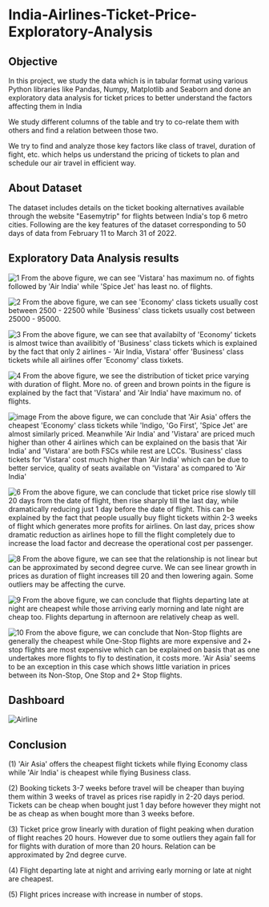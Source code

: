 # India-Airlines-Ticket-Price-Exploratory-Analysis
## Objective
In this project, we study the data which is in tabular format using various Python libraries like Pandas, Numpy, Matplotlib and Seaborn and done an exploratory data analysis for ticket prices to better understand the factors affecting them in India

We study different columns of the table and try to co-relate them with others and find a relation between those two.

We try to find and analyze those key factors like class of travel, duration of fight, etc. which helps us understand the pricing of tickets to plan and schedule our air travel in efficient way.

## About Dataset
The dataset includes details on the ticket booking alternatives available through the website "Easemytrip" for flights between India's top 6 metro cities. Following are the key features of the dataset corresponding to 50 days of data from February 11 to March 31 of 2022.

## Exploratory Data Analysis results

![1](https://github.com/souvikroy27/India-Airlines-Ticket-Price-Exploratory-Analysis/assets/162815026/823351ee-395c-4f3d-ae6f-4901a4e2f3f5)
From the above figure, we can see 'Vistara' has maximum no. of fights followed by 'Air India' while 'Spice Jet' has least no. of flights.

![2](https://github.com/souvikroy27/India-Airlines-Ticket-Price-Exploratory-Analysis/assets/162815026/bed8c4ca-a9a8-4caf-a216-2958b9128653)
From the above figure, we can see 'Economy' class tickets usually cost between 2500 - 22500 while 'Business' class tickets usually cost between 25000 - 95000.

![3](https://github.com/souvikroy27/India-Airlines-Ticket-Price-Exploratory-Analysis/assets/162815026/7e49cdbf-a992-4660-96d4-ce4ac43276e4)
From the above figure, we can see that availabilty of 'Economy' tickets is almost twice than availibitly of 'Business' class tickets which is explained by the fact that only 2 airlines - 'Air India, Vistara' offer 'Business' class tickets while all airlines offer 'Economy' class tixkets.

![4](https://github.com/souvikroy27/India-Airlines-Ticket-Price-Exploratory-Analysis/assets/162815026/08558e1f-796e-4618-9ff5-0088803b8463)
From the above figure, we see the distribution of ticket price varying with duration of flight. More no. of green and brown points in the figure is explained by the fact that 'Vistara' and 'Air India' have maximum no. of flights.

![image](https://github.com/souvikroy27/India-Airlines-Ticket-Price-Exploratory-Analysis/assets/162815026/0b42d477-a3a0-4ad1-845d-9064347efd32)
From the above figure, we can conclude that 'Air Asia' offers the cheapest 'Economy' class tickets while 'Indigo, 'Go First', 'Spice Jet' are almost similarly priced. Meanwhile 'Air India' and 'Vistara' are priced much higher than other 4 airlines which can be explained on the basis that 'Air India' and 'Vistara' are both FSCs while rest are LCCs. 'Business' class tickets for 'Vistara' cost much higher than 'Air India' which can be due to better service, quality of seats available on 'Vistara' as compared to 'Air India'

![6](https://github.com/souvikroy27/India-Airlines-Ticket-Price-Exploratory-Analysis/assets/162815026/5dfa42d8-8025-478b-833f-7df5853e4fc8)
From the above figure, we can conclude that ticket price rise slowly till 20 days from the date of flight, then rise sharply till the last day, while dramatically reducing just 1 day before the date of flight. This can be explained by the fact that people usually buy flight tickets within 2-3 weeks of flight which generates more profits for airlines. On last day, prices show dramatic reduction as airlines hope to fill the flight completely due to increase the load factor and decrease the operational cost per passenger.

![8](https://github.com/souvikroy27/India-Airlines-Ticket-Price-Exploratory-Analysis/assets/162815026/0adfcbfe-d4b6-46d5-b1b6-570a3e792d77)
From the above figure, we can see that the relationship is not linear but can be approximated by second degree curve. We can see linear growth in prices as duration of flight increases till 20 and then lowering again. Some outliers may be affecting the curve.

![9](https://github.com/souvikroy27/India-Airlines-Ticket-Price-Exploratory-Analysis/assets/162815026/96e6367c-de69-4d4c-87e8-48af8ba062d4)
From the above figure, we can conclude that flights departing late at night are cheapest while those arriving early morning and late night are cheap too. Flights departung in afternoon are relatively cheap as well.

![10](https://github.com/souvikroy27/India-Airlines-Ticket-Price-Exploratory-Analysis/assets/162815026/2dde475c-e2ad-480f-8de1-8ff3e2eebaea)
From the above figure, we can conclude that Non-Stop flights are generally the cheapest while One-Stop flights are more expensive and 2+ stop flights are most expensive which can be explained on basis that as one undertakes more flights to fly to destination, it costs more. 'Air Asia' seems to be an exception in this case which shows little variation in prices between its Non-Stop, One Stop and 2+ Stop flights.

## Dashboard

![Airline](https://github.com/souvikroy27/India-Airlines-Ticket-Price-Exploratory-Analysis/assets/162815026/bb1ec269-b3ae-4fd8-b8f4-bbbd5599c2b0)

## Conclusion
(1) 'Air Asia' offers the cheapest flight tickets while flying Economy class while 'Air India' is cheapest while flying Business class.

(2) Booking tickets 3-7 weeks before travel will be cheaper than buying them within 3 weeks of travel as prices rise rapidly in 2-20 days period. Tickets can be cheap when bought just 1 day before however they 
    might not be as cheap as when bought more than 3 weeks before.
    
(3) Ticket price grow linearly with duration of flight peaking when duration of flight reaches 20 hours. However due to some outliers they again fall for for flights with duration of more than 20 hours. Relation     can be approximated by 2nd degree curve.

(4) Flight departing late at night and arriving early morning or late at night are cheapest.

(5) Flight prices increase with increase in number of stops.
